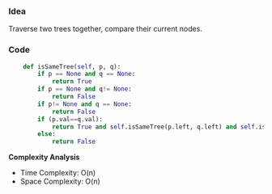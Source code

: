### Idea
Traverse two trees together, compare their current nodes. 
### Code

```python
    def isSameTree(self, p, q):
        if p == None and q == None:
            return True
        if p == None and q!= None:
            return False
        if p!= None and q == None:
            return False
        if (p.val==q.val):
            return True and self.isSameTree(p.left, q.left) and self.isSameTree(p.right, q.right)
        else:
            return False

```

**Complexity Analysis**

- Time Complexity: O(n)
- Space Complexity: O(n)

